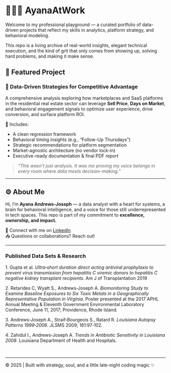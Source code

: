 # 👩🏽‍💻 AyanaAtWork

Welcome to my professional playground — a curated portfolio of data-driven projects that reflect my skills in analytics, platform strategy, and behavioral modeling.

This repo is a living archive of real-world insights, elegant technical execution, and the kind of grit that only comes from showing up, solving hard problems, and making it make sense.

## 📂 Featured Project

### 🧠 Data-Driven Strategies for Competitive Advantage  
A comprehensive analysis exploring how marketplaces and SaaS platforms in the residential real estate sector can leverage **Sell Price**, **Days on Market**, and behavioral engagement signals to optimize user experience, drive conversion, and surface platform ROI.

📌 Includes:
- A clean regression framework  
- Behavioral timing insights (e.g., “Follow-Up Thursdays”)  
- Strategic recommendations for platform segmentation  
- Market-agnostic architecture (no vendor lock-in)  
- Executive-ready documentation & final PDF report

> _“This wasn’t just analysis. It was me proving my voice belongs in every room where data meets decision-making.”_

---

## ⚙️ About Me

Hi, I’m **Ayana Andrews-Joseph** — a data analyst with a heart for systems, a brain for behavioral intelligence, and a voice for those still underrepresented in tech spaces. This repo is part of my commitment to **excellence, ownership, and impact.**

🔗 Connect with me on [LinkedIn](https://www.linkedin.com/in/aajoseph)  
📥 Questions or collaborations? Reach out!

</p>

---

### Published Data Sets & Research

1\. Gupta et al. *Ultra‐short duration direct acting antiviral prophylaxis to prevent virus transmission from hepatitis C viremic donors to hepatitis C negative kidney transplant recipients*. Am J of Transplantation 2019  

2\. Retarides C, Wyatt S., Andrews‐Joseph A. *Biomonitoring Study to Examine Baseline Exposures to Six Toxic Metals in a Geographically Representative Population in Virginia*. Poster presented at the 2017 APHL Annual Meeting & Eleventh Government Environmental Laboratory Conference, June 11, 2017; Providence, Rhode Island. 

3\. Andrews‐Joseph A., Straif‐Bourgeois S., Ratard R. *Louisiana Autopsy Patterns 1999‐2006*. JLSMS 2009; 161:97‐102. 

4\. Zahidul I., Andrews‐Joseph A. *Trends in Antibiotic Sensitivity in Louisiana 2008*. Louisiana Department of Health and Hospitals.

</br>

---

</p>

© 2025 | Built with strategy, soul, and a little late-night coding magic ✨
